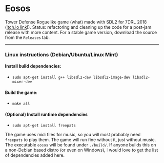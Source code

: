 # Eosos
Tower Defense Roguelike game (what) made with SDL2 for 7DRL 2018 ([itch.io link](https://shakajiub.itch.io/eosos)!). Status: refactoring and cleaning up the code for a post-jam release with more content. For a stable game version, download the source from the `Releases` tab.

---

### Linux instructions (Debian/Ubuntu/Linux Mint)

#### Install build dependencies:
- `sudo apt-get install g++ libsdl2-dev libsdl2-image-dev libsdl2-mixer-dev`

#### Build the game:
- `make all`

#### (Optional) Install runtime dependencies
- `sudo apt-get install freepats`

The game uses midi files for music, so you will most probably need `freepats` to play them. The game will run fine without it, just without music. The executable `eosos` will be found under `./build/`. If anyone builds this on a non-Debian based distro (or even on Windows), I would love to get the list of dependencies added here.
